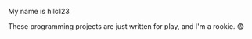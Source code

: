 My name is hllc123

These programming projects are just written for play, and I'm a rookie. :fearful:
